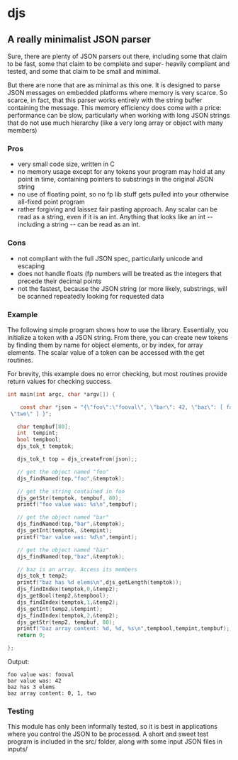 
# djs

## A really minimalist JSON parser

Sure, there are plenty of JSON parsers out there, including some 
that claim to be fast, some that claim to be complete and super-
heavily compliant and tested, and some that claim to be small and 
minimal.

But there are none that are as minimal as this one. It is designed
to parse JSON messages on embedded platforms where memory is 
very scarce. So scarce, in fact, that this parser works entirely
with the string buffer containing the message. This memory efficiency
does come with a price: performance can be slow, particularly when
working with long JSON strings that do not use much hierarchy (like 
a very long array or object with many members)

### Pros

* very small code size, written in C
* no memory usage except for any tokens your program may hold at any point in time, containing pointers to substrings in the original JSON string
* no use of floating point, so no fp lib stuff gets pulled into your otherwise all-fixed point program
* rather forgiving and laissez fair pasting approach. Any scalar can be read as a string, even if it is an int. Anything that looks like an int -- including a string -- can be read as an int.

### Cons

* not compliant with the full JSON spec, particularly unicode and escaping
* does not handle floats (fp numbers will be treated as the integers that precede their decimal points
* not the fastest, because the JSON string (or more likely, substrings, will be scanned repeatedly looking for requested data

### Example

The following simple program shows how to use the library.
Essentially, you initialize a token with a JSON string. From there,
you can create new tokens by finding them by name for object elements,
or by index, for array elements. The scalar value of a token can be 
accessed with the get routines.

For brevity, this example does no error checking, but most routines
provide return values for checking success.

```C
int main(int argc, char *argv[]) {

    const char *json = "{\"foo\":\"fooval\", \"bar\": 42, \"baz\": [ false, 1,
 \"two\" ] }";

   char tempbuf[80];
   int  tempint;
   bool tempbool;
   djs_tok_t temptok;

   djs_tok_t top = djs_createFrom(json);;

   // get the object named "foo"
   djs_findNamed(top,"foo",&temptok);

   // get the string contained in foo
   djs_getStr(temptok, tempbuf, 80);
   printf("foo value was: %s\n",tempbuf);

   // get the object named "bar"
   djs_findNamed(top,"bar",&temptok);
   djs_getInt(temptok, &tempint);
   printf("bar value was: %d\n",tempint);

   // get the object named "baz"
   djs_findNamed(top,"baz",&temptok);

   // baz is an array. Access its members
   djs_tok_t temp2;
   printf("baz has %d elems\n",djs_getLength(temptok));
   djs_findIndex(temptok,0,&temp2);
   djs_getBool(temp2,&tempbool);
   djs_findIndex(temptok,1,&temp2);
   djs_getInt(temp2,&tempint);
   djs_findIndex(temptok,2,&temp2);
   djs_getStr(temp2, tempbuf, 80);
   printf("baz array content: %d, %d, %s\n",tempbool,tempint,tempbuf);
   return 0;

};

```

Output:

```
foo value was: fooval
bar value was: 42
baz has 3 elems
baz array content: 0, 1, two
```


### Testing

This module has only been informally tested, so it is best in 
applications where you control the JSON to be processed. A short
and sweet test program is included in the src/ folder, along with 
some input JSON files in inputs/



